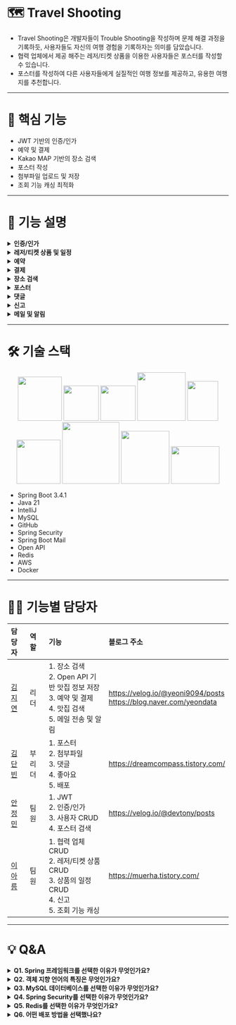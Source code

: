 # 🗺 Travel Shooting
- Travel Shooting은 개발자들이 Trouble Shooting을 작성하며 문제 해결 과정을 기록하듯, 사용자들도 자신의 여행 경험을 기록하자는 의미를 담았습니다.
- 협력 업체에서 제공 해주는 레저/티켓 상품을 이용한 사용자들은 포스터를 작성할 수 있습니다.
- 포스터를 작성하여 다른 사용자들에게 실질적인 여행 정보를 제공하고, 유용한 여행지를 추천합니다.

---------

# 🔔 핵심 기능
- JWT 기반의 인증/인가
- 예약 및 결제
- Kakao MAP 기반의 장소 검색
- 포스터 작성
- 첨부파일 업로드 및 저장
- 조회 기능 캐싱 최적화

---------

# 📖 기능 설명
<details>
  <summary><b>인증/인가</b></summary>
  <div markdown="1">
    <p></p>
    <li>사용자(USER), 협력 업체(PARTNER), 관리자(ADMIN) 권한으로 나눠 관리합니다.</li>
    <li>USER : 일반 사용자 권한</li>
    <li>PARTNER : 업체 관련 기능을 수행할 수 있는 권한</li>
    <li>ADMIN : 관리자 권한, 시스템 전체를 관리</li>
    <li>계층 구조 : USER < PARTNER < ADMIN</li>
    <li>사용자가 권한을 선택하여 가입할 수 없도록 사용자와 관리자의 회원 가입 URL을 분리하였습니다.</li>
    <li>관리자가 직접 검증하여 업체 정보를 등록하면 해당 업체 관리자는 PARTNER 권한을 받을 수 있습니다.</li>
    <li>로그인을 하면 Access Token과 Refresh Token을 발급 받습니다.</li>
    <li>사용자 정보가 Token에 담겨 있기 때문에 Token을 통해 인가 처리를 할 수 있습니다.</li>
    <li>주로 검색, 조회 기능은 화이트 리스트에 담겨 있기 때문에 인증 없이 접속할 수 있습니다.</li>
  </div>
</details>

<details>
  <summary><b>레저/티켓 상품 및 일정</b></summary>
  <div markdown="1">
    <p></p>
    <li>레저/티켓 상품은 PARTNER 권한을 가진 협력 업체와 ADMIN 권한을 가진 관리자만 등록할 수 있습니다.</li>
    <li>업체는 상품을 등록한 후, 그 상품에 대한 일정을 등록해야 합니다.</li>
    <li>일정은 해당 상품을 이용할 수 있는 시간과 인원수 정보를 가집니다.</li>
    <li>업체가 등록할 수 있는 상품 및 일정 개수는 제한이 없습니다.</li>
    <li>일정의 최대 인원수는 999로 제한이 있습니다.</li>
  </div>
</details>

<details>
  <summary><b>예약</b></summary>
  <div markdown="1">
    <p></p>
    <li>사용자는 상품의 판매 기간 동안 예약 신청을 할 수 있습니다.</li>
    <li>상품의 판매 기간이 2월 3일부터 2월 5일까지라면 예약 날짜는 2월 3일, 4일, 5일 중 선택해 신청해야 합니다.</li>
    <li>당일 예약을 할 수 있으나 현재 시간이 오픈 시간을 지날 경우, 예약이 불가능합니다.</li>
    <li>사용자는 일정, 예약 날짜, 인원 수를 반드시 선택해야 합니다.</li>
    <li>동일한 예약 날짜가 존재할 경우, 중복 예약으로 간주되어 예약이 불가능합니다.</li>
    <li>사용자는 예약 취소를 할 수 있습니다.</li>
    <li>사용자는 예약을 신청할 수 있지만, 이는 아직 확정되지 않은 예약입니다.</li>
    <li>업체는 예약을 승인하거나 거절할 수 있으며, 예약 승인이 이루어져야 예약이 확정됩니다.</li>
    <li>예약 승인일로부터 다음 날 오후 6시까지 결제가 이루어지지 않으면 예약은 자동으로 만료 처리됩니다.</li>
  </div>
</details>

<details>
  <summary><b>결제</b></summary>
  <div markdown="1">
    <p></p>
    <li>승인이 된 예약만 결제할 수 있습니다.</li>
    <li>사용자는 결제 내역을 조회할 수 있습니다.</li>
    <li>사용자는 결제 취소를 할 수 있습니다.</li>
    <li>당일 취소는 불가하며 전 날까지 취소할 경우, 환불 받을 수 있습니다.</li>
    <li>상업용 서비스가 아니기 때문에 자체적으로 환불 정책을 만들어서 적용했습니다.</li>
    <li>예약 전날 환불 시 30% 환불이 가능하며, 전날 환불이 아닐 경우에는 100% 환불이 가능합니다.</li>
    <li>결제 취소가 이루어지더라도 예약 취소는 자동으로 처리되지 않습니다.</li>
    <li>APPROVED : 결제 완료</li>
    <li>CANCELED : 결제 취소</li>
    <li>NO_REFUND : 환불 안 함</li>
    <li>PARTIAL_REFUND : 부분 환불</li>
    <li>FULL_REFUND : 전액 환불</li>
  </div>
</details>

<details>
  <summary><b>장소 검색</b></summary>
  <div markdown="1">
    <p></p>
    <li>특정 키워드로 검색하면 관련된 장소가 Kakao MAP에서 제공하는 데이터에 기반해 검색됩니다.</li>
    <li>카테고리, 장소명, 전화번호, 주소, 경도 및 위도 정보를 받을 수 있습니다.</li>
  </div>
</details>

<details>
  <summary><b>포스터</b></summary>
  <div markdown="1">
    <p></p>
    <li>레저/티켓 상품을 이용한 사용자만 포스터를 작성할 수 있습니다.</li>
    <li>사용자의 레저/티켓 상품 이용 여부는 결제 상태를 기준으로 판단합니다.</li>
    <li>이미지 및 영상을 같이 첨부해 포스터를 작성할 수 있습니다.</li>
    <li>사용자는 서버에 저장된 맛집 정보를 기반으로 포스터에 추천할 맛집을 선택할 수 있습니다.</li>
    <li>포스터에 작성된 내용을 바탕으로 검색할 수 있으며, 이를 통해 유용한 여행지를 추천받을 수 있습니다.</li>
  </div>
</details>

<details>
  <summary><b>댓글</b></summary>
  <div markdown="1">
    <p></p>
    <li>포스터에 댓글을 작성할 수 있습니다.</li>
    <li>댓글을 수정할 수 있습니다.</li>
    <li>댓글을 삭제할 수 있습니다.</li>
    <li>대댓글 기능은 없습니다.</li>
  </div>
</details>

<details>
  <summary><b>신고</b></summary>
  <div markdown="1">
    <p></p>
    <li>포스터를 신고할 수 있습니다.</li>
    <li>댓글을 신고할 수 있습니다.</li>
    <li>신고 이유를 적어야 합니다.</li>
    <li>이미 신고한 포스터 또는 댓글을 2번 이상 신고할 수 없습니다.</li>
    <li>신고 당한 횟수가 5회일 경우, 자동으로 삭제 처리 됩니다.</li>
  </div>
</details>

<details>
  <summary><b>메일 및 알림</b></summary>
  <div markdown="1">
    <p></p>
    <li>예약 관련해 사용자와 업체는 메일을 받을 수 있습니다.</li>
    <li>메일이 전송 되면 알림 테이블에 데이터가 저장 됩니다.</li>
    <li>사용자와 업체는 본인이 받은 알림 내역을 조회할 수 있습니다.</li>
    <li>30일 지난 알림은 자동으로 삭제 처리 됩니다.</li>
  </div>
</details>

---------

# 🛠 기술 스택
<p align="center">
  <img src="https://godekdls.github.io/images/springboot/logo.png" width="100px">
  <img src="https://www.vectorlogo.zone/logos/java/java-icon.svg" width="80px">
  <img src="https://resources.jetbrains.com/storage/products/company/brand/logos/IntelliJ_IDEA_icon.svg" width="80px">
  <img src="https://www.mysql.com/common/logos/logo-mysql-170x115.png" width="110px">
  <img src="https://developers.kakao.com/tool/resource/static/img/logo/map/kakaomap_vertical_en.png" width="70px" height="90px">
  <img src="https://encrypted-tbn0.gstatic.com/images?q=tbn:ANd9GcQuVjQMv_0hv7zTIQA9GV0VyRzWbtm7yseRYg&s" width="100px">
  <img src="https://upload.wikimedia.org/wikipedia/commons/6/64/Logo-redis.svg" width="130px" height="140px">
  <img src="https://upload.wikimedia.org/wikipedia/commons/9/93/Amazon_Web_Services_Logo.svg" width="110px" height="120px">
  <img src="https://www.docker.com/wp-content/uploads/2022/03/Moby-logo.png" width="110px" height="85px">
</p>

- Spring Boot 3.4.1
- Java 21
- IntelliJ
- MySQL
- GitHub
- Spring Security
- Spring Boot Mail
- Open API
- Redis
- AWS
- Docker

---------

# 👨‍💻 기능별 담당자
|담당자|역할|기능|블로그 주소|
|:----|:----|:----|:----|
|[김지연](https://github.com/jiyeon0926)|리더|1. 장소 검색 <br> 2. Open API 기반 맛집 정보 저장 <br> 3. 예약 및 결제 <br> 4. 맛집 검색 <br> 5. 메일 전송 및 알림 <br>|https://velog.io/@yeoni9094/posts </br> https://blog.naver.com/yeondata|
|[김단빈](https://github.com/kimdanbin)|부리더|1. 포스터 <br> 2. 첨부파일 <br> 3. 댓글 <br> 4. 좋아요 <br> 5. 배포|https://dreamcompass.tistory.com/|
|[안정민](https://github.com/JeongMinAhnn)|팀원|1. JWT <br> 2. 인증/인가 <br> 3. 사용자 CRUD <br> 4. 포스터 검색|https://velog.io/@devtony/posts|
|[이아름](https://github.com/aaahreum)|팀원|1. 협력 업체 CRUD <br> 2. 레저/티켓 상품 CRUD <br> 3. 상품의 일정 CRUD <br> 4. 신고 <br> 5. 조회 기능 캐싱|https://muerha.tistory.com/|

---------

# 💡 Q&A 
<details>
  <summary><b>Q1. Spring 프레임워크를 선택한 이유가 무엇인가요?</b></summary>
  <div markdown="1">
    <p></p>
    <p>
      Spring은 객체 지향 언어가 가진 특징을 최대로 활용할 수 있는 프레임워크 입니다.</br>
      내장 서버(Tomcat 등)를 지원하기 때문에 별도의 웹 서버 설정 없이 실행할 수 있고, 통합 테스트와 단위 테스트를 지원하기 때문에 테스트 가능한 애플리케이션을 구현할 수 있습니다.
    </p>
  </div>
</details>

<details>
  <summary><b>Q2. 객체 지향 언어의 특징은 무엇인가요?</b></summary>
  <div markdown="1">
    <p></p>
    <p>객체 지향 언어의 특징으로 캡슐화, 상속, 추상화, 다형성이 있습니다.</p>
    <li>외부에서 직접 데이터 및 메서드에 접근하지 못하도록 제한할 수 있습니다.</li>
    <li>부모 클래스에 정의된 변수 및 메서드를 자식 클래스에서 상속받아 사용함으로써 코드를 재사용 하거나 재정의 할 수 있습니다.</li>
    <li>공통 기능을 정의하여 여러 클래스에서 일관되게 사용할 수 있습니다.</li>
    <li>동일한 이름의 메서드를 파라미터만 다르게 정의할 수 있고, 상속받은 메서드를 자식 클래스에서 재정의 할 수 있습니다.</li>
  </div>
</details>

<details>
  <summary><b>Q3. MySQL 데이터베이스를 선택한 이유가 무엇인가요?</b></summary>
  <div markdown="1">
    <p></p>
    <p>
      MySQL 데이터베이스는 여러 기업에서 많이 사용하고 있는 오픈 소스 관계형 데이터베이스이며 안정적이고 사용하기 쉽습니다.</br>
      그리고 모든 팀원이 익숙한 데이터베이스이기 때문에 MySQL 데이터베이스를 사용하였습니다.
    </p>
  </div>
</details>

<details>
  <summary><b>Q4. Spring Security를 선택한 이유가 무엇인가요?</b></summary>
  <div markdown="1">
    <p></p>
    <p>
      Spring Security는 Spring 프레임워크에서 애플리케이션의 보안을 관리할 때 사용합니다.</br>
      Spring Security를 적용함으로써 사용자의 인증 및 권한에 따른 인가를 쉽게 관리할 수 있습니다.</br>
      필요에 따라 커스터마이징하여 세부적으로 관리할 수도 있습니다.
    </p>
  </div>
</details>

<details>
  <summary><b>Q5. Redis를 선택한 이유가 무엇인가요?</b></summary>
  <div markdown="1">
    <p></p>
    <p>
      첫 번째 이유는 예약 시스템의 동시성 문제를 해결하기 위해서입니다.</br>
      각 일정에는 인원 수가 제한되어 있고, 같은 일정과 동일한 예약 날짜에 대해 여러 사용자가 동시에 예약 시도를 할 수 있습니다.</br>
      이러한 동시성 문제를 해결하기 위해 Redis를 기반으로 한 Redisson 라이브러리를 활용해 분산 락을 적용했습니다.</br>
      Redisson의 RLock을 사용하면 쉽게 분산 락을 구현할 수 있고, 여러 사용자가 동시에 예약 시도를 해도 최대 인원 제한을 초과하지 않도록 보장할 수 있습니다.
    </p>
    <p>
      두 번째 이유는 조회 기능을 캐싱하기 위해서입니다.</br>
      자주 조회되는 부분을 캐싱하여 응답 속도를 개선함으로써 사용자 및 업체에게 보다 빠른 서비스를 제공할 수 있습니다.</br>
      현재 저희 서비스에서는 데이터 변경이 자주 없는 조회 기능의 첫 번째 페이지를 캐싱하였습니다.
    </p>
  </div>
</details>

<details>
  <summary><b>Q6. 어떤 배포 방법을 선택했나요?</b></summary>
  <div markdown="1">
    <p></p>
    <p>
      GitHub Action을 이용한 CI/CD 방법을 선택했습니다.</br>
      배포 과정에서 Docker와 AWS EC2를 사용합니다.
    </p>
  </div>
</details>
